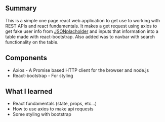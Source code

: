 ## Summary ##

This is a simple one page react web application to get use to working with REST APIs and react fundamentals. It makes a get request using axios to get fake user info from [JSONplacholder](https://jsonplaceholder.typicode.com/) and inputs that information into a table made with react-bootstrap. Also added was to navbar with search functionality on the table.

## Components ##

* Axios - A Promise based HTTP client for the browser and node.js
* React-bootstrap - For styling

## What I learned ##

* React fundamentals (state, props, etc...)
* How to use axios to make api requests
* Some styling with bootstrap
